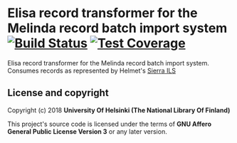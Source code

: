 # Elisa record transformer for the Melinda record batch import system  [![Build Status](https://travis-ci.org/NatLibFi/melinda-record-import-transformer-elisa.svg)](https://travis-ci.org/NatLibFi/melinda-record-import-transformer-elisa) [![Test Coverage](https://codeclimate.com/github/NatLibFi/melinda-record-import-transformer-elisa/badges/coverage.svg)](https://codeclimate.com/github/NatLibFi/melinda-record-import-transformer-elisa/coverage)

Elisa record transformer for the Melinda record batch import system. Consumes records as represented by Helmet's [Sierra ILS](https://sandbox.iii.com/iii/sierra-api/swagger/index.html)

## License and copyright

Copyright (c) 2018 **University Of Helsinki (The National Library Of Finland)**

This project's source code is licensed under the terms of **GNU Affero General Public License Version 3** or any later version.

